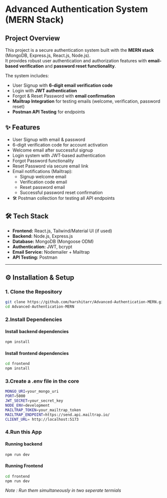 # Advanced Authentication System (MERN Stack)

##  Project Overview

This project is a secure authentication system built with the **MERN stack** (MongoDB, Express.js, React.js, Node.js).  
It provides robust user authentication and authorization features with **email-based verification** and **password reset functionality**.

The system includes:
- User Signup with **6-digit email verification code**
- Login with **JWT authentication**
- Forgot & Reset Password with **email confirmation**
- **Mailtrap Integration** for testing emails (welcome, verification, password reset)
- **Postman API Testing** for endpoints


## ✨ Features
- User Signup with email & password  
- 6-digit verification code for account activation  
- Welcome email after successful signup  
- Login system with JWT-based authentication  
- Forgot Password functionality  
- Reset Password via secure email link  
- Email notifications (Mailtrap):  
  - Signup welcome email  
  - Verification code email  
  - Reset password email  
  - Successful password reset confirmation  
- 🛠 Postman collection for testing all API endpoints  



## 🛠 Tech Stack
- **Frontend:** React.js, Tailwind/Material UI (if used)  
- **Backend:** Node.js, Express.js  
- **Database:** MongoDB (Mongoose ODM)  
- **Authentication:** JWT, bcrypt  
- **Email Service:** Nodemailer + Mailtrap  
- **API Testing:** Postman  

---

## ⚙️ Installation & Setup

### 1. Clone the Repository
```bash
git clone https://github.com/harshitarr/Advanced-Authentication-MERN.git
cd Advanced-Authentication-MERN
```

### 2.Install Dependencies
#### Install backend dependencies
```bash
npm install
```
#### Install frontend dependencies
```bash
cd frontend
npm install
```
### 3.Create a .env file in the core 
```bash
MONGO_URI=your_mongo_uri
PORT=5000
JWT_SECRET=your_secret_key
NODE_ENV=development
MAILTRAP_TOKEN=your_mailtrap_token
MAILTRAP_ENDPOINT=https://send.api.mailtrap.io/
CLIENT_URL= http://localhost:5173
```

### 4.Run this App
#### Running backend
```bash
npm run dev
```

#### Running Frontend

```bash
cd frontend
npm run dev
```
*Note : Run them simultaneously in two seperate termials*




